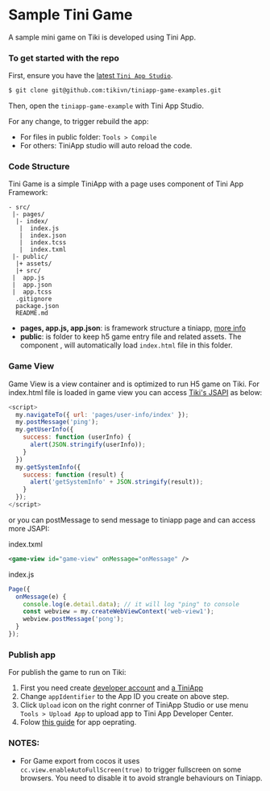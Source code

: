 # Sample Tini Game

A sample mini game on Tiki is developed using Tini App.

### To get started with the repo

First, ensure you have the [latest `Tini App Studio`](https://developers.tiki.vn/).

```sh
$ git clone git@github.com:tikivn/tiniapp-game-examples.git
```

Then, open the `tiniapp-game-example` with Tini App Studio.

For any change, to trigger rebuild the app:
* For files in public folder: `Tools > Compile`
* For others: TiniApp studio will auto reload the code.

### Code Structure

Tini Game is a simple TiniApp with a page uses <game-view> component of Tini App Framework:

```
- src/                        
 |- pages/                    
  |- index/                   
   |  index.js                
   |  index.json              
   |  index.tcss              
   |  index.txml              
 |- public/                   
  |+ assets/                  
  |+ src/                     
 |  app.js                    
 |  app.json                  
 |  app.tcss                  
  .gitignore                  
  package.json                
  README.md                   
```

* **pages, app.js, app.json**: is framework structure a tiniapp, [more info](https://developers.tiki.vn/docs/framework/overview)
* **public**: is folder to keep h5 game entry file and related assets. The component <game-view>, will automatically load `index.html` file in this folder.

### Game View

Game View is a view container and is optimized to run H5 game on Tiki. For index.html file is loaded in game view you can access [Tiki's JSAPI](https://developers.tiki.vn/docs/api/overview) as below:

```js
<script>
  my.navigateTo({ url: 'pages/user-info/index' });
  my.postMessage('ping');
  my.getUserInfo({
    success: function (userInfo) {
      alert(JSON.stringify(userInfo));
    }
  })
  my.getSystemInfo({
    success: function (result) {
      alert('getSystemInfo' + JSON.stringify(result));
    }
  });
</script>
```

or you can postMessage to send message to tiniapp page and can access more JSAPI:

index.txml
```xml
<game-view id="game-view" onMessage="onMessage" />
```

index.js
```javascript
Page({
  onMessage(e) {
    console.log(e.detail.data); // it will log "ping" to console
    const webview = my.createWebViewContext('web-view1');
    webview.postMessage('pong');
  }
});
```

### Publish app

For publish the game to run on Tiki:
1. First you need create [developer account](https://developers.tiki.vn/docs/developer/introduce/register) and [a TiniApp](https://developers.tiki.vn/docs/developer/introduce/create)
2. Change `appIdentifier` to the App ID you create on above step.
3. Click `Upload` icon on the right conrner of TiniApp Studio or use menu `Tools > Upload App` to upload app to Tini App Developer Center.
4. Folow [this guide](https://developers.tiki.vn/docs/developer/introduce/release) for app oeprating.

### NOTES:

* For Game export from cocos it uses `cc.view.enableAutoFullScreen(true)` to trigger fullscreen on some browsers. You need to disable it to avoid strangle behaviours on Tiniapp.